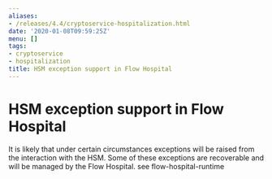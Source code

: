 ```yaml
---
aliases:
- /releases/4.4/cryptoservice-hospitalization.html
date: '2020-01-08T09:59:25Z'
menu: []
tags:
- cryptoservice
- hospitalization
title: HSM exception support in Flow Hospital
---
```



# HSM exception support in Flow Hospital

It is likely that under certain circumstances exceptions will be raised from the interaction with the HSM.
Some of these exceptions are recoverable and will be managed by the Flow Hospital.  see flow-hospital-runtime


